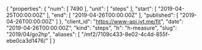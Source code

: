 {
  "properties": {
    "num": [
      7490
    ],
    "unit": [
      "steps"
    ],
    "start": [
      "2019-04-25T00:00:00Z"
    ],
    "end": [
      "2019-04-26T00:00:00Z"
    ],
    "published": [
      "2019-04-26T00:00:00Z"
    ]
  },
  "client_id": "https://www-api.jvt.me/fit",
  "date": "2019-04-26T00:00:00Z",
  "kind": "steps",
  "h": "h-measure",
  "slug": "2019/04/go2hp",
  "aliases": [
    "/mf2/7109c433-8e02-4c4d-855f-ebe0ca3d1476/"
  ]
}
